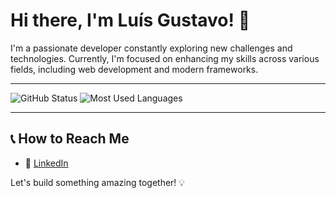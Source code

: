 # Hi there, I'm Luís Gustavo! 👋

I'm a passionate developer constantly exploring new challenges and technologies. Currently, I'm focused on enhancing my skills across various fields, including web development and modern frameworks.

---

<div align="left">
  <img src="https://github-readme-stats.vercel.app/api?username=Gustabolou&show_icons=true&theme=radical&height=100" alt="GitHub Status"/>
  <img src="https://github-readme-stats.vercel.app/api/top-langs/?username=Gustabolou&layout=compact&theme=radical&height=150" alt="Most Used Languages"/>
</div>

---

## 📞 How to Reach Me

- 🚷 [LinkedIn](https://www.linkedin.com/in/lu%C3%ADs-gustavo-sales-b%C3%B3z-244083357/)

Let's build something amazing together! 💡

